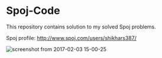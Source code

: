 # Spoj-Code

This repository contains solution to my solved Spoj problems.

Spoj profile: http://www.spoj.com/users/shikhars387/




![screenshot from 2017-02-03 15-00-25](https://user-images.githubusercontent.com/30600908/38781359-2bf34fa6-4101-11e8-917a-89b311ac7fb6.png)

